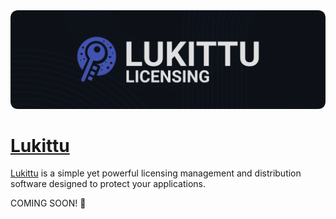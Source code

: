 <img src="lukittu.png" alt="Lukittu GitHub-repository banner">

# [Lukittu](https://lukittu.com)

[Lukittu](https://lukittu.com) is a simple yet powerful licensing management and distribution software designed to protect your applications.

COMING SOON! 🚀
